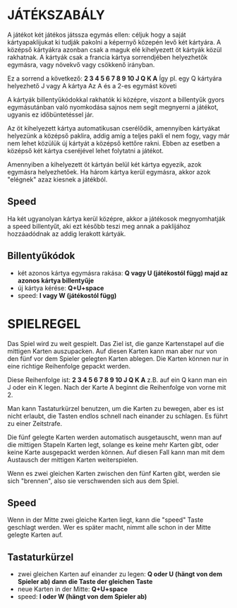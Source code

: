 
# JÁTÉKSZABÁLY
A játékot két játékos játssza egymás ellen: céljuk hogy a saját kártyapaklijukat ki tudják pakolni a képernyő közepén levő két kártyára. A középső kártyákra azonban csak a maguk elé kihelyezett öt kártyák közül rakhatnak. A kártyák csak a francia kártya sorrendjében helyezhetők egymásra, vagy növekvő vagy csökkenő irányban.

Ez a sorrend a következő:
**2 3 4 5 6 7 8 9 10 J Q K A**
Így pl. egy Q kártyára helyezhető J vagy A kártya
Az A és a 2-es egymást követi

A kártyák billentyűkódokkal rakhatók ki középre, viszont a billentyűk gyors egymásutánban való nyomkodása sajnos nem segít megnyerni a játékot, ugyanis ez időbüntetéssel jár.

Az öt kihelyezett kártya automatikusan cserélődik, amennyiben kártyákat helyezünk a középső paklira, addig amíg a teljes pakli el nem fogy, vagy már nem lehet közülük új kártyát a középső kettőre rakni. Ebben az esetben a középső két kártya cseréjével lehet folytatni a játékot.

Amennyiben a kihelyezett öt kártyán belül két kártya egyezik, azok egymásra helyezhetőek. Ha három kártya kerül egymásra, akkor azok "elégnek" azaz kiesnek a játékból.

## Speed
Ha két ugyanolyan kártya kerül középre, akkor a játékosok megnyomhatják a speed billentyűt, aki ezt később teszi meg annak a paklijához hozzáadódnak az addig lerakott kártyák.
## Billentyűkódok

- két azonos kártya egymásra rakása: **Q vagy U (játékostól függ) majd az azonos kártya billentyűje**
- új kártya kérése: **Q+U+space**
- speed: **I vagy W (játékostól függ)**

# SPIELREGEL
Das Spiel wird zu weit gespielt. Das Ziel ist, die ganze Kartenstapel auf die mittigen Karten auszupacken. Auf diesen Karten kann man aber nur von den fünf vor dem Spieler gelegten Karten ablegen. Die Karten können nur in eine richtige Reihenfolge gepackt werden.

Diese Reihenfolge ist:
**2 3 4 5 6 7 8 9 10 J Q K A**
z.B. auf ein Q kann man ein J oder ein K legen.
Nach der Karte A beginnt die Reihenfolge von vorne mit 2.

Man kann Tastaturkürzel benutzen, um die Karten zu bewegen, aber es ist nicht erlaubt, die Tasten endlos schnell nach einander zu schlagen. Es führt zu einer Zeitstrafe.

Die fünf gelegte Karten werden automatisch ausgetauscht, wenn man auf die mittigen Stapeln Karten legt, solange es keine mehr Karten gibt, oder keine Karte ausgepackt werden können. Auf diesen Fall kann man mit dem Austausch der mittigen Karten weiterspielen.

Wenn es zwei gleichen Karten zwischen den fünf Karten gibt, werden sie sich "brennen", also sie verschwenden sich aus dem Spiel.

## Speed
Wenn in der Mitte zwei gleiche Karten liegt, kann die "speed" Taste geschlagt werden. Wer es später macht, nimmt alle schon in der Mitte gelegte Karten auf.

## Tastaturkürzel

- zwei gleichen Karten auf einander zu legen: **Q oder U (hängt von dem Spieler ab) dann die Taste der gleichen Taste**
- neue Karten in der Mitte: **Q+U+space**
- speed: **I oder W (hängt von dem Spieler ab)**
